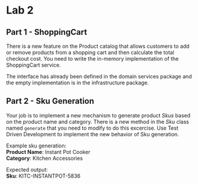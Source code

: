 # Lab 2

## Part 1 - ShoppingCart

There is a new feature on the Product catalog that allows customers to add 
or remove products from a shopping cart and then calculate the total checkout
cost. You need to write the in-memory implementation of the ShoppingCart 
service.  

The interface has already been defined in the domain services package and the 
empty implementation is in the infrastructure package. 

## Part 2 - Sku Generation

Your job is to implement a new mechanism to generate product _Skus_ based on the product name
and category. There is a new method in the _Sku_ class named `generate` that you need to 
modify to do this excercise. Use Test Driven Development to implement the new
behavior of Sku generation. 

Example sku generation:   
**Product Name**: Instant Pot Cooker   
**Category**: Kitchen Accessories

Expected output:  
**Sku**: KITC-INSTANTPOT-5836